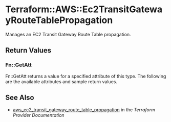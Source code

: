 # Terraform::AWS::Ec2TransitGatewayRouteTablePropagation

Manages an EC2 Transit Gateway Route Table propagation.

## Return Values

### Fn::GetAtt

Fn::GetAtt returns a value for a specified attribute of this type. The following are the available attributes and sample return values.

## See Also

* [aws_ec2_transit_gateway_route_table_propagation](https://www.terraform.io/docs/providers/aws/r/ec2_transit_gateway_route_table_propagation.html) in the _Terraform Provider Documentation_